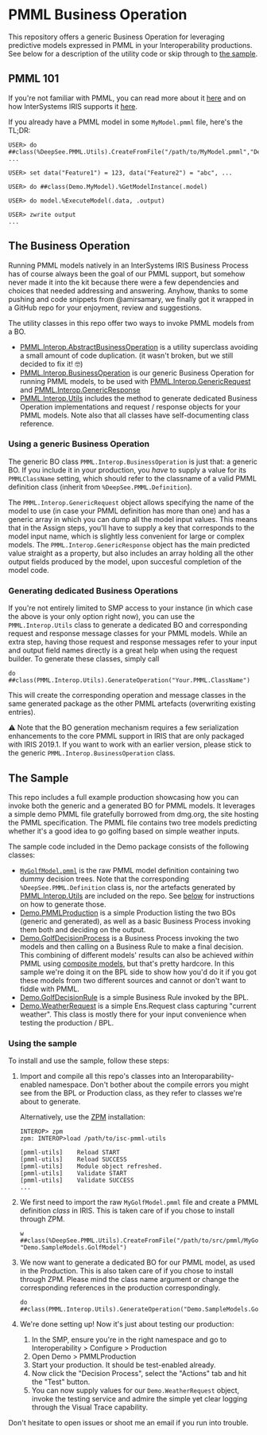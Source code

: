 # PMML Business Operation

This repository offers a generic Business Operation for leveraging predictive models expressed in PMML in your Interoperability productions. See below for a description of the utility code or skip through to [the sample](#the-sample). 

## PMML 101

If you're not familiar with PMML, you can read more about it [here](http://dmg.org/pmml/v4-3/GeneralStructure.html) and on how InterSystems IRIS supports it [here](https://docs.intersystems.com/irislatest/csp/docbook/DocBook.UI.Page.cls?KEY=APMML). 

If you already have a PMML model in some `MyModel.pmml` file, here's the TL;DR:

```ObjectScript
USER> do ##class(%DeepSee.PMML.Utils).CreateFromFile("/path/to/MyModel.pmml","Demo.MyModel")
...

USER> set data("Feature1") = 123, data("Feature2") = "abc", ...

USER> do ##class(Demo.MyModel).%GetModelInstance(.model)

USER> do model.%ExecuteModel(.data, .output)

USER> zwrite output
...
```


## The Business Operation

Running PMML models natively in an InterSystems IRIS Business Process has of course always been the goal of our PMML support, but somehow never made it into the kit because there were a few dependencies and choices that needed addressing and answering. Anyhow, thanks to some pushing and code snippets from @amirsamary, we finally got it wrapped in a GitHub repo for your enjoyment, review and suggestions.

The utility classes in this repo offer two ways to invoke PMML models from a BO.
- [PMML.Interop.AbstractBusinessOperation](./src/cls/PMML/Interop/AbstractBusinessOperation.cls) is a utility superclass avoiding a small amount of code duplication. (it wasn't broken, but we still decided to fix it! :nerd_face:)
- [PMML.Interop.BusinessOperation](./src/cls/PMML/Interop/BusinessOperation.cls) is our generic Business Operation for running PMML models, to be used with [PMML.Interop.GenericRequest](./src/cls/PMML/Interop/GenericRequest.cls) and [PMML.Interop.GenericResponse](./src/cls/PMML/Interop/GenericResponse.cls)
- [PMML.Interop.Utils](./src/cls/PMML/Interop/Utils.cls) includes the method to generate dedicated Business Operation implementations and request / response objects for your PMML models.
Note also that all classes have self-documenting class reference.

### Using a generic Business Operation

The generic BO class `PMML.Interop.BusinessOperation` is just that: a generic BO. If you include it in your production, you *have* to supply a value for its `PMMLClassName` setting, which should refer to the classname of a valid PMML definition class (inherit from `%DeepSee.PMML.Definition`).

The `PMML.Interop.GenericRequest` object allows specifying the name of the model to use (in case your PMML definition has more than one) and has a generic array in which you can dump all the model input values. This means that in the Assign steps, you'll have to supply a key that corresponds to the model input name, which is slightly less convenient for large or complex models. The `PMML.Interop.GenericResponse` object has the main predicted value straight as a property, but also includes an array holding all the other output fields produced by the model, upon succesful completion of the model code.

### Generating dedicated Business Operations

If you're not entirely limited to SMP access to your instance (in which case the above is your only option right now), you can use the `PMML.Interop.Utils` class to generate a dedicated BO and corresponding request and response message classes for your PMML models. While an extra step, having those request and response messages refer to your input and output field names directly is a great help when using the request builder. To generate these classes, simply call
   ```ObjectScript
   do ##class(PMML.Interop.Utils).GenerateOperation("Your.PMML.ClassName")
   ```
This will create the corresponding operation and message classes in the same generated package as the other PMML artefacts (overwriting existing entries).

:warning: Note that the BO generation mechanism requires a few serialization enhancements to the core PMML support in IRIS that are only packaged with IRIS 2019.1. If you want to work with an earlier version, please stick to the generic `PMML.Interop.BusinessOperation` class.


## The Sample

This repo includes a full example production showcasing how you can invoke both the generic and a generated BO for PMML models. It leverages a simple demo PMML file gratefully borrowed from dmg.org, the site hosting the PMML specification. The PMML file contains two tree models predicting whether it's a good idea to go golfing based on simple weather inputs. 

The sample code included in the Demo package consists of the following classes:
- [`MyGolfModel.pmml`](./src/pmml/MyGolfModel.pmml) is the raw PMML model definition containing two dummy decision trees. Note that the corresponding `%DeepSee.PMML.Definition` class is, nor the artefacts generated by [PMML.Interop.Utils](./src/cls/PMML/Interop/Utils.cls) are included on the repo. See [below](#using-the-sample) for instructions on how to generate those.
- [Demo.PMMLProduction](./src/cls/Demo/PMMLProduction.cls) is a simple Production listing the two BOs (generic and generated), as well as a basic Business Process invoking them both and deciding on the output. 
- [Demo.GolfDecisionProcess](./src/cls/Demo/GolfDecisionProcess.cls) is a Business Process invoking the two models and then calling on a Business Rule to make a final decision. This combining of different models' results can also be achieved _within_ PMML using [composite models](http://dmg.org/pmml/v4-3/MultipleModels.html), but that's pretty hardcore. In this sample we're doing it on the BPL side to show how you'd do it if you got these models from two different sources and cannot or don't want to fiddle with PMML.
- [Demo.GolfDecisionRule](./src/cls/Demo/GolfDecisionRule.cls) is a simple Business Rule invoked by the BPL.
- [Demo.WeatherRequest](./src/cls/Demo/WeatherRequest.cls) is a simple Ens.Request class capturing "current weather". This class is mostly there for your input convenience when testing the production / BPL.

### Using the sample

To install and use the sample, follow these steps:

1. Import and compile all this repo's classes into an Interoparability-enabled namespace. 
   Don't bother about the compile errors you might see from the BPL or Production class, as they refer to classes we're about to generate.

   Alternatively, use the [ZPM](https://github.com/intersystems-community/zpm) installation:

   ```ObjectScript
   INTEROP> zpm
   zpm: INTEROP>load /path/to/isc-pmml-utils
 
   [pmml-utils]    Reload START
   [pmml-utils]    Reload SUCCESS
   [pmml-utils]    Module object refreshed.
   [pmml-utils]    Validate START
   [pmml-utils]    Validate SUCCESS
   ...
   ```

2. We first need to import the raw `MyGolfModel.pmml` file and create a PMML definition _class_ in IRIS. This is taken care of if you chose to install through ZPM.
   ```ObjectScript
   w ##class(%DeepSee.PMML.Utils).CreateFromFile("/path/to/src/pmml/MyGolfModel.pmml", "Demo.SampleModels.GolfModel")
   ```

2. We now want to generate a dedicated BO for our PMML model, as used in the Production. This is also taken care of if you chose to install through ZPM. Please mind the class name argument or change the corresponding references in the production correspondingly.
   ```ObjectScript
   do ##class(PMML.Interop.Utils).GenerateOperation("Demo.SampleModels.GolfModel")
   ```

3. We're done setting up! Now it's just about testing our production:
    1. In the SMP, ensure you're in the right namespace and go to Interoperability > Configure > Production
    2. Open Demo > PMMLProduction
    3. Start your production. It should be test-enabled already.
    4. Now click the "Decision Process", select the "Actions" tab and hit the "Test" button.
    5. You can now supply values for our `Demo.WeatherRequest` object, invoke the testing service and admire the simple yet clear logging through the Visual Trace capability.
   
   
Don't hesitate to open issues or shoot me an email if you run into trouble.
